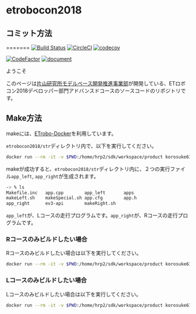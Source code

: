 # etrobocon2018

## コミット方法
=======
[![Build Status](https://travis-ci.org/KatLab-MiyazakiUniv/etrobocon2018.svg?branch=master)](https://travis-ci.org/KatLab-MiyazakiUniv/etrobocon2018) [![CircleCI](https://circleci.com/gh/KatLab-MiyazakiUniv/etrobocon2018/tree/master.svg?style=svg)](https://circleci.com/gh/KatLab-MiyazakiUniv/etrobocon2018/tree/master) [![codecov](https://codecov.io/gh/KatLab-MiyazakiUniv/etrobocon2018/branch/master/graph/badge.svg)](https://codecov.io/gh/KatLab-MiyazakiUniv/etrobocon2018)

[![CodeFactor](https://www.codefactor.io/repository/github/katlab-miyazakiuniv/etrobocon2018/badge)](https://www.codefactor.io/repository/github/katlab-miyazakiuniv/etrobocon2018)
[![document](https://img.shields.io/badge/Document-auto%20build-blue.svg)](https://katlab-miyazakiuniv.github.io/etrobocon2018/)

ようこそ

このページは[片山研究所モデルベース開発推進事業部](http://earth.cs.miyazaki-u.ac.jp "http://earth.cs.miyazaki-u.ac.jp")が開発している、ETロボコン2018デベロッパー部門アドバンスドコースのソースコードのリポジトリです。

## Make方法

makeには、[ETrobo-Docker](https://github.com/korosuke613/ETrobo-Docker)を利用しています。


`etrobocon2018/str`ディレクトリ内で、以下を実行してください。

```bash
docker run --rm -it -v $PWD:/home/hrp2/sdk/workspace/product korosuke613/etrobo-docker makeSpecial
```

makeが成功すると、`etrobocon2018/str`ディレクトリ内に、２つの実行ファイル`app_left`, `app_right`が生成されます。

```bash
-> % ls
Makefile.inc   app.cpp        app_left       apps
makeLeft.sh    makeSpecial.sh app.cfg        app.h
app_right      ev3-api        makeRight.sh
```

`app_left`が、Lコースの走行プログラムです。`app_right`が、Rコースの走行プログラムです。

### Rコースのみビルドしたい場合
Rコースのみビルドしたい場合は以下を実行してください。

```bash
docker run --rm -it -v $PWD:/home/hrp2/sdk/workspace/product korosuke613/etrobo-docker makeRight
```

### Lコースのみビルドしたい場合
Lコースのみビルドしたい場合は以下を実行してください。

```bash
docker run --rm -it -v $PWD:/home/hrp2/sdk/workspace/product korosuke613/etrobo-docker makeLeft
```
